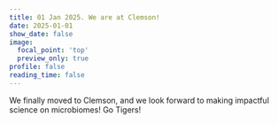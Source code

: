 ```yaml
---
title: 01 Jan 2025. We are at Clemson!
date: 2025-01-01
show_date: false
image:
  focal_point: 'top'
  preview_only: true
profile: false
reading_time: false
---
```


We finally moved to Clemson, and we look forward to making impactful science on microbiomes! Go Tigers!

<!--more-->

